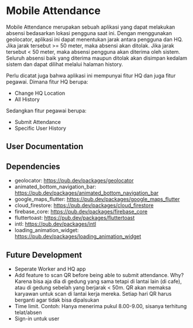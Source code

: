 # Mobile Attendance
Mobile Attendance merupakan sebuah aplikasi yang dapat melakukan absensi bedasarkan lokasi pengguna saat ini. Dengan menggunakan geolocator, aplikasi ini dapat menentukan jarak antara pengguna dan HQ. Jika jarak tersebut >= 50 meter, maka absensi akan ditolak. Jika jarak tersebut < 50 meter, maka absensi pengguna akan diterima oleh sistem. Seluruh absensi baik yang diterima maupun ditolak akan disimpan kedalam sistem dan dapat dilihat melalui halaman history.

Perlu dicatat juga bahwa aplikasi ini mempunyai fitur HQ dan juga fitur pegawai. Dimana fitur HQ berupa:
- Change HQ Location
- All History

Sedangkan fitur pegawai berupa:
- Submit Attendance
- Specific User History

## User Documentation

## Dependencies
- geolocator: https://pub.dev/packages/geolocator
- animated_bottom_navigation_bar: https://pub.dev/packages/animated_bottom_navigation_bar
- google_maps_flutter: https://pub.dev/packages/google_maps_flutter
- cloud_firestore: https://pub.dev/packages/cloud_firestore
- firebase_core: https://pub.dev/packages/firebase_core
- fluttertoast: https://pub.dev/packages/fluttertoast
- intl: https://pub.dev/packages/intl
- loading_animation_widget: https://pub.dev/packages/loading_animation_widget

## Future Development
- Seperate Worker and HQ app
- Add feature to scan QR before being able to submit attendance. Why? Karena bisa aja dia di gedung yang sama tetapi di lantai lain (di cafe), atau di gedung sebelah yang berjarak < 50m. QR akan memaksa karyawan untuk scan di lantai kerja mereka. Setiap hari QR harus berganti agar tidak bisa dipalsukan
- Time limit. Contoh: Hanya menerima pukul 8.00-9.00, sisanya terhitung telat/absen
- Sign-in untuk user
